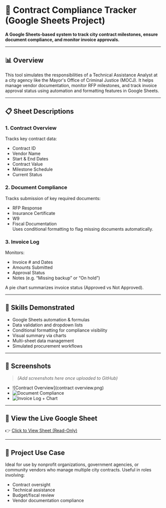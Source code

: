 # 📄 Contract Compliance Tracker (Google Sheets Project)

**A Google Sheets-based system to track city contract milestones, ensure document compliance, and monitor invoice approvals.**

---

## 📊 Overview

This tool simulates the responsibilities of a Technical Assistance Analyst at a city agency like the Mayor's Office of Criminal Justice (MOCJ). It helps manage vendor documentation, monitor RFP milestones, and track invoice approval status using automation and formatting features in Google Sheets.

---

## 📋 Sheet Descriptions

### 1. **Contract Overview**
Tracks key contract data:
- Contract ID
- Vendor Name
- Start & End Dates
- Contract Value
- Milestone Schedule
- Current Status

### 2. **Document Compliance**
Tracks submission of key required documents:
- RFP Response
- Insurance Certificate
- W9
- Fiscal Documentation  
Uses conditional formatting to flag missing documents automatically.

### 3. **Invoice Log**
Monitors:
- Invoice # and Dates
- Amounts Submitted
- Approval Status
- Notes (e.g. “Missing backup” or “On hold”)

A pie chart summarizes invoice status (Approved vs Not Approved).

---

## 🧠 Skills Demonstrated

- Google Sheets automation & formulas
- Data validation and dropdown lists
- Conditional formatting for compliance visibility
- Visual summary via charts
- Multi-sheet data management
- Simulated procurement workflows

---

## 📸 Screenshots

> *(Add screenshots here once uploaded to GitHub)*

- ![Contract Overview](contract overview.png)
- ![Document Compliance](compliance.png)
- ![Invoice Log + Chart](invoice-chart.png)

---

## 🔗 View the Live Google Sheet

👉 [Click to View Sheet (Read-Only)](https://docs.google.com/spreadsheets/d/1BYY-luyahvyS-SVtFyoyHsgQs42g59g9LSPp3OuYMLU/edit?usp=sharing)

---

## 🧩 Project Use Case

Ideal for use by nonprofit organizations, government agencies, or community vendors who manage multiple city contracts. Useful in roles involving:
- Contract oversight
- Technical assistance
- Budget/fiscal review
- Vendor documentation compliance
